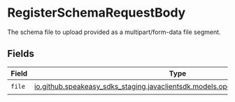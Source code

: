 # RegisterSchemaRequestBody

The schema file to upload provided as a multipart/form-data file segment.


## Fields

| Field                                                                                                                                | Type                                                                                                                                 | Required                                                                                                                             | Description                                                                                                                          |
| ------------------------------------------------------------------------------------------------------------------------------------ | ------------------------------------------------------------------------------------------------------------------------------------ | ------------------------------------------------------------------------------------------------------------------------------------ | ------------------------------------------------------------------------------------------------------------------------------------ |
| `file`                                                                                                                               | [io.github.speakeasy_sdks_staging.javaclientsdk.models.operations.RegisterSchemaFile](../../models/operations/RegisterSchemaFile.md) | :heavy_check_mark:                                                                                                                   | N/A                                                                                                                                  |